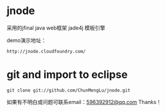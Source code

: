 # jnode
采用的jfinal java web框架 jade4j 模板引擎

demo演示地址：
```
http://jnode.cloudfoundry.com/
```

# git and import to eclipse
```
git clone git://github.com/ChunMengLu/jnode.git
```

如果有不明白或问题可联系email：596392912@qq.com Thanks！
